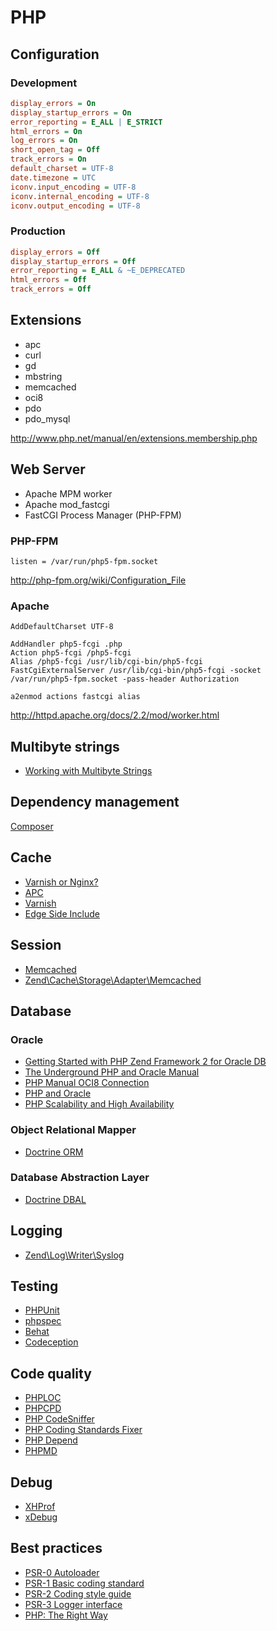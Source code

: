 PHP
===

Configuration
-------------

### Development

```ini
display_errors = On
display_startup_errors = On
error_reporting = E_ALL | E_STRICT
html_errors = On
log_errors = On
short_open_tag = Off
track_errors = On
default_charset = UTF-8
date.timezone = UTC
iconv.input_encoding = UTF-8
iconv.internal_encoding = UTF-8
iconv.output_encoding = UTF-8
```

### Production

```ini
display_errors = Off
display_startup_errors = Off
error_reporting = E_ALL & ~E_DEPRECATED
html_errors = Off
track_errors = Off
```


Extensions
----------

* apc
* curl
* gd
* mbstring
* memcached
* oci8
* pdo
* pdo_mysql

http://www.php.net/manual/en/extensions.membership.php


Web Server
----------

* Apache MPM worker
* Apache mod_fastcgi
* FastCGI Process Manager (PHP-FPM)

### PHP-FPM

```
listen = /var/run/php5-fpm.socket
```

http://php-fpm.org/wiki/Configuration_File

### Apache

```
AddDefaultCharset UTF-8
```

```
AddHandler php5-fcgi .php
Action php5-fcgi /php5-fcgi
Alias /php5-fcgi /usr/lib/cgi-bin/php5-fcgi
FastCgiExternalServer /usr/lib/cgi-bin/php5-fcgi -socket /var/run/php5-fpm.socket -pass-header Authorization
```

```
a2enmod actions fastcgi alias
```

http://httpd.apache.org/docs/2.2/mod/worker.html


Multibyte strings
-----------------

* [Working with Multibyte Strings](http://www.sitepoint.com/working-with-multibyte-strings)


Dependency management
---------------------

[Composer](https://getcomposer.org)


Cache
-----

* [Varnish or Nginx?](https://speakerdeck.com/thijsferyn/varnish-or-nginx-symfony-live)
* [APC](http://www.php.net/manual/en/apc.configuration.php)
* [Varnish](https://www.varnish-cache.org)
* [Edge Side Include](https://github.com/SocalNick/ScnEsiWidget)


Session
-------

* [Memcached](http://php.net/manual/en/memcached.sessions.php)
* [Zend\Cache\Storage\Adapter\Memcached](http://framework.zend.com/manual/2.2/en/modules/zend.cache.storage.adapter.html#the-memcached-adapter)

Database
--------

### Oracle

* [Getting Started with PHP Zend Framework 2 for Oracle DB](https://blogs.oracle.com/opal/entry/getting_started_with_php_zend)
* [The Underground PHP and Oracle Manual](http://www.oracle.com/technetwork/topics/php/201212-ug-php-oracle-1884760.pdf)
* [PHP Manual OCI8 Connection](http://php.net/manual/en/oci8.connection.php)
* [PHP and Oracle](https://blogs.oracle.com/opal)
* [PHP Scalability and
High Availability](http://www.oracle.com/technetwork/topics/php/php-scalability-ha-twp-128842.pdf)

### Object Relational Mapper

* [Doctrine ORM](http://www.doctrine-project.org/projects/orm.html)

### Database Abstraction Layer

* [Doctrine DBAL](http://www.doctrine-project.org/projects/dbal.html)


Logging
-------

* [Zend\Log\Writer\Syslog](http://framework.zend.com/apidoc/2.1/classes/Zend.Log.Writer.Syslog.html)


Testing
-------

* [PHPUnit](https://github.com/sebastianbergmann/phpunit)
* [phpspec](http://www.phpspec.net)
* [Behat](http://behat.org)
* [Codeception](http://codeception.com)


Code quality
------------

* [PHPLOC](https://github.com/sebastianbergmann/phploc)
* [PHPCPD](https://github.com/sebastianbergmann/phpcpd)
* [PHP CodeSniffer](http://pear.php.net/package/PHP_CodeSniffer)
* [PHP Coding Standards Fixer](http://cs.sensiolabs.org)
* [PHP Depend](http://pdepend.org)
* [PHPMD](http://phpmd.org)


Debug
-----

* [XHProf](https://github.com/facebook/xhprof)
* [xDebug](http://xdebug.org)


Best practices
--------------

* [PSR-0 Autoloader](https://github.com/php-fig/fig-standards/blob/master/accepted/PSR-0.md)
* [PSR-1 Basic coding standard](https://github.com/php-fig/fig-standards/blob/master/accepted/PSR-1-basic-coding-standard.md)
* [PSR-2 Coding style guide](https://github.com/php-fig/fig-standards/blob/master/accepted/PSR-2-coding-style-guide.md)
* [PSR-3 Logger interface](https://github.com/php-fig/fig-standards/blob/master/accepted/PSR-3-logger-interface.md)
* [PHP: The Right Way](http://www.phptherightway.com)
